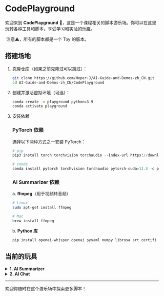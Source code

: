 # CodePlayground

欢迎来到 **CodePlayground** 🎡，这是一个课程相关的脚本游乐场。你可以在这里玩转各种工具和脚本，享受学习和实验的乐趣。

​	注意⚠️，所有的脚本都是一个 Toy 的版本。

## 搭建场地

1. 克隆仓库（如果之前克隆过可以跳过）：

   ```bash
   git clone https://github.com/Hoper-J/AI-Guide-and-Demos-zh_CN.git
   cd AI-Guide-and-Demos-zh_CN/CodePlayground
   ```

2. 创建并激活虚拟环境（可选）：

   ```bash
   conda create -n playground python=3.9
   conda activate playground
   ```

3. 安装依赖

   ### PyTorch 依赖

   选择以下两种方式之一安装 PyTorch：

   ```python
   # pip
   pip3 install torch torchvision torchaudio --index-url https://download.pytorch.org/whl/cu118
   
   # conda
   conda install pytorch torchvision torchaudio pytorch-cuda=11.8 -c pytorch -c nvidia
   ```

   ### AI Summarizer 依赖

   a. **ffmpeg**（用于视频转音频）

   ```bash
   # Linux
   sudo apt-get install ffmpeg
   
   # Mac
   brew install ffmpeg
   ```

   b. **Python 库**

   ```python
   pip install openai-whisper openai pyyaml numpy librosa srt certifi
   ```

## 当前的玩具

<details> <summary> <strong>1. AI Summarizer</strong> </summary>

> [15. 0 基础也能轻松实现 AI 视频摘要](https://github.com/Hoper-J/AI-Guide-and-Demos-zh_CN/blob/master/Guide/15.%200%20基础也能轻松实现%20AI%20视频摘要.md)

**Summarizer** 是一个 AI 摘要工具，用于从视频或音频文件中提取字幕并生成视频摘要，也可以直接处理现有的字幕文件。它集成了 Whisper 模型和 OpenAI API 来自动化这些过程。

#### 功能

- **视频转音频**：使用 FFmpeg 将视频文件转换为 WAV 格式的音频文件。
- **音频转录**：使用 Whisper 模型将音频转录为文本字幕。
- **字幕生成**：生成 SRT 格式的字幕文件。
- **视频摘要**：使用 OpenAI 的模型生成视频内容的摘要。
- **配置管理**：支持从 `config.yaml` 文件中读取和保存配置。

#### 快速使用

```bash
python summarizer.py examples/summarizer.mp4
```

仓库提供了一个样例视频供你运行，以防止可能存在的选择困难症 :)

#### 使用方法

你可以通过命令行运行 `summarizer.py`，并指定要处理的文件路径：

   ```bash
python summarizer.py file_path [--api_key YOUR_API_KEY] [--output_dir OUTPUT_DIR] [其他可选参数]
   ```

   - `file_path`：替换为要处理的文件路径，可以是视频、音频或字幕文件。
   - `--api_key`：可选参数，指定 OpenAI API 密钥。如果配置文件中已有密钥，则可以省略此参数。当不传入时，会要求输入，验证后会自动更新 config.yaml。
   - `--output_dir`：可选参数，指定生成文件保存的目录，默认为 `./output/` 文件夹。
   - 其他参数见[配置文件](#配置管理)或使用 `--help` 进行查看

   以上命令会从样例视频中提取音频，生成字幕并自动生成摘要。

   生成的文件默认会保存在 `./output` 文件夹下，包括：
   - **对应的音频文件**（MP3格式）
   - **转录生成的字幕文件**（SRT 格式）
   - **视频摘要文件**（TXT 格式）

#### 配置管理

脚本支持从 `config.yaml` 文件中读取默认配置，你可以通过编辑该文件来自定义参数，避免每次运行脚本时手动指定。

[配置文件](https://github.com/Hoper-J/AI-Guide-and-Demos-zh_CN/blob/master/CodePlayground/config.yaml)示例：

   ```yaml
summarizer:
  model_name: "medium"
  language: "zh"
  whisper_temperature: 0.2
  llm_temperature: 0.2
  timestamped: false
  max_tokens: 1000
  output_dir: "./output"
  api_key:
  api_base_url: "https://dashscope.aliyuncs.com/compatible-mode/v1"
   ```

**配置说明**

- `model_name`: Whisper 模型名称（如 `tiny`, `base`, `small`, `medium`, `large-v3`）。
- `language`: 转录语言，默认设置为 `zh`（中文）。
- `whisper_temperature`: Whisper 模型音频转字幕时的温度，范围为 0 到 1。
- `llm_temperature`: 大模型生成文本时的温度，范围为 0 到 1。
- `timestamped`: 是否保留转录文本的时间戳，布尔值。
- `max_tokens:` 摘要生成时的最大 token 数量。
- `output_dir`: 生成文件的默认保存目录。
- `api_key`: 你的 OpenAI API 密钥，可以通过命令行参数或配置文件指定。
- `api_base_url`: 默认使用阿里云大模型平台。


#### 注意事项

- **中间文件保留**：默认情况下，summarizer.py 会保留所有中间转换文件，如音频和字幕文件。如果你需要删除这些中间文件，可以在脚本中进行相应修改。
- **模型选择**：在 `model_name` 中选择 Whisper 模型时注意，模型越大对显存的占用越高，建议在显存充足的环境下使用。

</details> <details> <summary> <strong>2. AI Chat</strong> </summary>

> [19a. 从加载到对话：使用 Transformers 本地运行量化 LLM 大模型（GPTQ & AWQ）](https://github.com/Hoper-J/AI-Guide-and-Demos-zh_CN/blob/master/Guide/19a.%20从加载到对话：使用%20Transformers%20本地运行量化%20LLM%20大模型（GPTQ%20%26%20AWQ）.md)
>
> [19b. 从加载到对话：使用 Llama-cpp-python 本地运行量化 LLM 大模型（GGUF）](https://github.com/Hoper-J/AI-Guide-and-Demos-zh_CN/blob/master/Guide/19b.%20从加载到对话：使用%20Llama-cpp-python%20本地运行量化%20LLM%20大模型（GGUF）.md)
>
> 建议阅读文章进行配置。

**Chat** 是一个 LLM 对话工具，用于与量化的大模型（LLM）进行对话。支持 GPTQ、AWQ 和 GGUF 格式的模型加载与推理。

#### 功能

- **与 LLM 对话**：支持从模型路径加载不同格式的大语言模型，并根据配置与之进行交互。
- **配置管理**：现在支持初步的环境检测是否符合脚本运行条件（待进一步测试）。
- **聊天历史保存**：自动保存聊天记录并支持从历史记录中加载。

#### 快速使用

```bash
python chat.py <model_path>
```

替换 `<model_path>` 为 GPTQ、AWQ 或 GGUF 格式模型的路径，即可开始与模型进行交互。

**注意，暂时仅支持拥有 `tokenizer.chat_template` 属性的模型对话。**

注意，运行脚本会严格检查所有的环境并给出安装指引，你可以注释 [setup_chat()](https://github.com/Hoper-J/AI-Guide-and-Demos-zh_CN/blob/1f23368f5a3eaab865ccf9343445516a3d9ce671/CodePlayground/chat.py#L13) 对应的行来跳过这个行为（如果不需要加载 GPTQ 和 AWQ 的模型文件）。

#### 使用方法

你可以通过命令行运行 `chat.py`，并指定要加载的模型路径：

```bash
python chat.py <model_path> [--no_stream] [--max_length 512] [--io history.json] [其他可选参数]
```

- `model_path`：模型的名称或本地路径，可以是 GPTQ、AWQ 或 GGUF 格式的模型。
- `--no_stream`：禁用流式输出，模型会在生成完毕后一次性返回全部内容（不建议启用，默认流式输出）。
- `--max_length`：可选参数，生成文本的最大长度。
- `--io`：同时指定对话历史的输入和输出路径，避免重复配置。
- `--remote`：**仅适用于 GGUF 模型文件**，从 `<model_path>` 解析出 `repo_id` 和 `model_name` 进行远程模型文件的加载。
- 其他参数使用 `--help` 进行查看。

[配置文件](https://github.com/Hoper-J/AI-Guide-and-Demos-zh_CN/blob/master/CodePlayground/config.yaml)示例：

```yaml
chat:
  max_length: 512
  no_stream: False
```

</details>

---

欢迎你随时在这个游乐场中探索更多脚本！